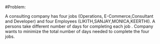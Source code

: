 #Problem:

A consulting company has four jobs (Operations, E-Commerce,Consultant and Developer) and four Employees (LIKITH,SANJAY,MONICA,KEERTHI). A persons take different number of days for completing each job . Company wants to minimize the total number of days needed to complete the four jobs.

